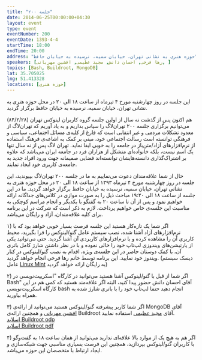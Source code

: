 ```yaml
---
title: "جلسه ۲۰۰"
date: 2014-06-25T00:00:00+04:30
layout: event
type: event
eventNumber: 200
eventDate: 1393-4-4
startTime: 18:00
endTime: 20:00
address: "حوزه هنری به نشانی تهران، خیابان سمیه، نرسیده به خیابان حافظ"
speakers: [رها فرخی, احسان دانش, مجید عظیمی, افشین مهربانی, ]
topics: [Bash, Buildroot, MongoDB]
lat: 35.705025
lng: 51.413328
locations: [حوزه هنری]
---
```

این جلسه در روز چهارشنبه مورخ ۴ تیرماه از ساعت ۱۸ الی ۲۰ در محل حوزه هنری به نشانی تهران، خیابان سمیه، نرسیده به خیابان حافظ برگزار گردید.

هم اکنون پس از گذشت نه سال از اولین جلسه گروه کاربران لینوکس تهران (۸۴/۲/۲۸) می‌توانیم برگزاری جلسه ۲۰۰ تهران‌لاگ را سپاس بداریم و به یاد آوریم که تهران‌لاگ از معدود تشکلات مردمی و غیر انتفایی است که فارغ از کلیه‌ی مسائل اجتماعی، سیاسی و فرهنگی توانسته است رسالت اجتماعی خود، مبنی بر کمک به اشاعه‌ی فرهنگ استفاده از نرم‌افزارهای آزاد/متن‌باز در جامعه را به خوبی ایفا نماید. تهران لاگ پس از نه سال تنها یک اسم نیست، بلکه خانواده‌ای متشکل از هزاران فرد در جامعه ایران می‌باشد که علاوه بر اشتراک‌گذاری دانسته‌هایشان توانسته‌اند فضایی صمیمانه جهت ورود افراد جدید به جامعه‌ی کاربری خود ایجاد نمایند.

حال از شما علاقه‌مندان دعوت می‌نماییم به ما در جلسه ۲۰۰ تهران‌لاگ بپیوندید، این جلسه در روز چهارشنبه مورخ ۴ تیرماه ۱۳۹۳ از ساعت ۱۸ الی ۲۰ در محل حوزه هنری به نشانی تهران، خیابان سمیه، نرسیده به خیابان  حافظ برگزار خواهد گردید. ما در این جلسه از ساعت ۱۸ الی ۱۹:۲۰ مباحث ذیل را به صورت موازی در کلاس‌های جداگانه ارائه خواهیم نمود و پس از آن تا ساعت ۲۰ به گفتگو با یکدیگر و انجام مراسم کوچکی به مناسبت این جلسه‌ی خاص خواهیم پرداخت. لازم به ذکر است که شرکت در این برنامه برای کلیه علاقه‌مندان، آزاد و رایگان می‌باشد.

۱) اگر شما یک تازه‌کار هستید این جلسه فرصت بسیار خوبی خواهد بود که با نرم‌افزارهای آزاد آشنا شده، نصب سیستم عامل گنو/لینوکس را فرا بگیرید، محیط کاربری آن را مشاهده کرده و با نرم‌افزارهای کاربردی آن آشنا گردید. حتی می‌توانید یکی از پارتیشن‌های ویندوزی لپ‌تاپ خود را خالی نموده و با در نظر داشتن شارژ کامل باتری آن، با کمک دوستان حاضر در این جلسه‌ی ویژه، اقدام به نصب گنو/لینوکس در کنار ویندوز خود نمایید. این برنامه توسط خانم رها فرخی انجام خواهد گردید. (دیسک سیستم عامل [Linux Mint](http://sito.ir/Linux-Mint/) به رایگان ارائه خواهد گردید)

۲) اگر شما از قبل با گنو/لینوکس آشنا هستید می‌توانید در کارگاه "اسکریپت‌نویسی در Bash" آقای احسان دانش حضور پیدا کنید، البته اگر علاقه‌مند هستید که کمی هم در این کارگاه اسکریپت‌نویسی bash انجام دهید حتما لپ‌تاپ خود را با باتری شارژ شده به همراه بیاورید.

۳) اگر شما کاربر پیشرفته گنو/لینوکس هستید می‌توانید از ارائه‌ی MongoDB آقای [افشین مهربانی](http://afshinm.name/) و همچنین ارائه‌ی Buildroot آقای [مجید عظیمی](https://twitter.com/majidazimi) استفاده نمایید.  
[اسلاید Buildroot odp](/events/presentations/200/buildroot.odp)  
[اسلاید Buildroot pdf](/events/presentations/200/buildroot.pdf)  

۴) اگر هم به هیچ یک از موارد بالا علاقه‌ای ندارید می‌توانید از همان ساعت ۱۸ به گفت‌و‌گو با کاربران گنو/لینوکس بپردازید، همچنین این فرصت بسیاری مناسبی جهت شبکه‌سازی و ایجاد ارتباط با متخصصان این حوزه می‌باشد.